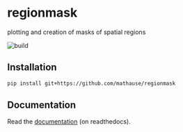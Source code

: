# regionmask

plotting and creation of masks of spatial regions

![build](https://travis-ci.org/mathause/regionmask.svg?branch=master "buld")

## Installation

```bash
pip install git+https://github.com/mathause/regionmask
```

## Documentation

Read the [documentation](http://regionmask.readthedocs.io) (on readthedocs).
